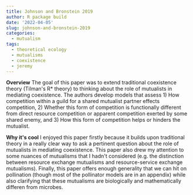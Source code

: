 ```yaml
---
title: Johnson and Bronstein 2019
author: R package build
date: '2022-04-05'
slug: johnson-and-bronstein-2019
categories:
  - mutualism
tags:
  - theoretical ecology
  - mutualisms
  - coexistence
  - jeremy
---
```


__Overview__
The goal of this paper was to extend traditional coexistence theory (Tilman's R* theory) to thinking about the role of mutualists in mediating coexistence. The authors develop models that assess 1) How competition within a guild for a shared mutualist partner effects competition, 2) Whether this form of competition is functionally different from direct resource competition or apparent competition exerted by some shared enemy, and 3) How this form of competition helps or hinders the mutualist. 

__Why it's cool__
I enjoyed this paper firstly because it builds upon traditional theory in a really clear way to ask a pertinent question about the role of mutualists in mediating coexistence. This paper also drew my attention to some nuances of mutualisms that I hadn't considered (e.g. the distinction between resource exchange mutualisms and resource-service exchange mutualisms). Finally, this paper offers enough generality that we can hit on pollination (though most of the pollinator models are in an appendix) while also clarifying that these mutualisms are biologically and mathematically differen from microbes. 
